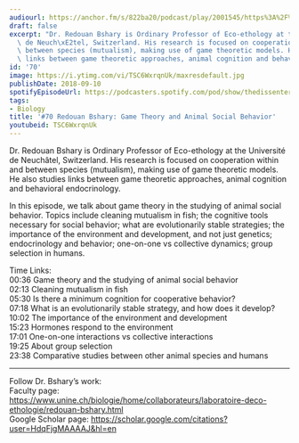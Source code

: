 ```yaml
---
audiourl: https://anchor.fm/s/822ba20/podcast/play/2001545/https%3A%2F%2Fd3ctxlq1ktw2nl.cloudfront.net%2Fproduction%2F2018-11-29%2F7681559-44100-2-72f81567e2e77.mp3
draft: false
excerpt: "Dr. Redouan Bshary is Ordinary Professor of Eco-ethology at the Universit\xE9\
  \ de Neuch\xE2tel, Switzerland. His research is focused on cooperation within and\
  \ between species (mutualism), making use of game theoretic models. He also studies\
  \ links between game theoretic approaches, animal cognition and behavioral endocrinology. "
id: '70'
image: https://i.ytimg.com/vi/TSC6WxrqnUk/maxresdefault.jpg
publishDate: 2018-09-10
spotifyEpisodeUrl: https://podcasters.spotify.com/pod/show/thedissenter/episodes/70-Redouan-Bshary-Game-Theory-and-Animal-Social-Behavior-e2rj69
tags:
- Biology
title: '#70 Redouan Bshary: Game Theory and Animal Social Behavior'
youtubeid: TSC6WxrqnUk
---
```

<div class="timelinks">

Dr. Redouan Bshary is Ordinary Professor of Eco-ethology at the Université de Neuchâtel, Switzerland. His research is focused on cooperation within and between species (mutualism), making use of game theoretic models. He also studies links between game theoretic approaches, animal cognition and behavioral endocrinology. 

In this episode, we talk about game theory in the studying of animal social behavior. Topics include cleaning mutualism in fish; the cognitive tools necessary for social behavior; what are evolutionarily stable strategies; the importance of the environment and development, and not just genetics; endocrinology and behavior; one-on-one vs collective dynamics; group selection in humans.

Time Links:  
<time>00:36</time> Game theory and the studying of animal social behavior  
<time>02:13</time> Cleaning mutualism in fish      
<time>05:30</time> Is there a minimum cognition for cooperative behavior?    
<time>07:18</time> What is an evolutionarily stable strategy, and how does it develop?    
<time>10:02</time> The importance of the environment and development    
<time>15:23</time> Hormones respond to the environment    
<time>17:01</time> One-on-one interactions vs collective interactions    
<time>19:25</time> About group selection    
<time>23:38</time> Comparative studies between other animal species and humans

---

Follow Dr. Bshary’s work:  
Faculty page: https://www.unine.ch/biologie/home/collaborateurs/laboratoire-deco-ethologie/redouan-bshary.html  
Google Scholar page: https://scholar.google.com/citations?user=HdqFjgMAAAAJ&hl=en
</div>


